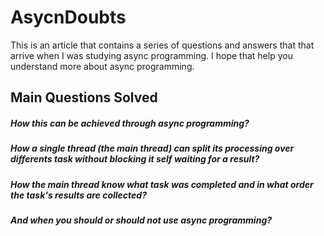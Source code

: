 # AsycnDoubts
This is an article that contains a series of questions and answers that that arrive when I was studying async programming. I hope that help you understand more about async programming.

## Main Questions Solved
##### How this can be achieved through async programming?
##### How a single thread (the main thread) can split its processing over differents task without blocking it self waiting for a result?
##### How the main thread know what task was completed and in what order the task's results are collected?
##### And when you should or should not use async programming?

